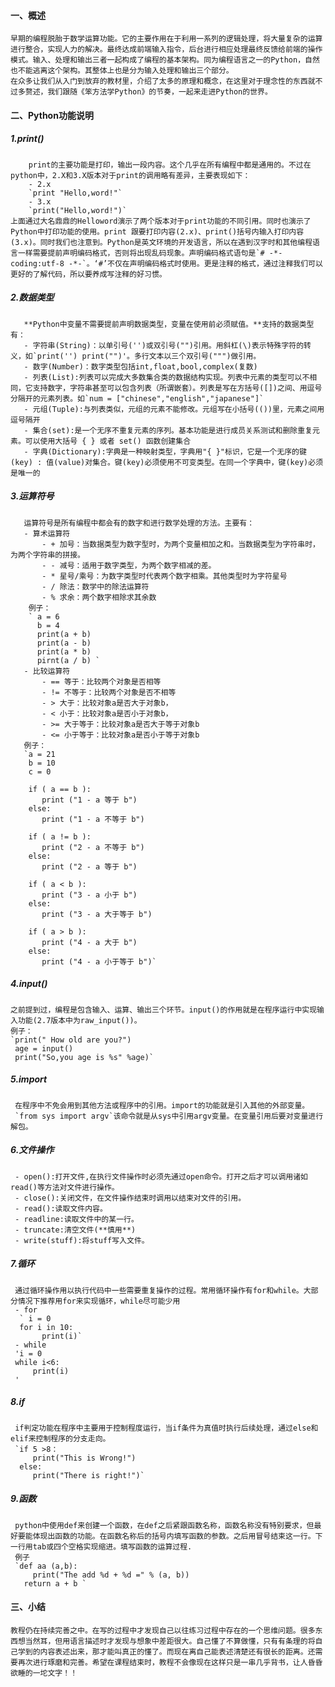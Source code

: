 #### 一、概述
    早期的编程脱胎于数学运算功能。它的主要作用在于利用一系列的逻辑处理，将大量复杂的运算进行整合，实现人力的解决。最终达成前端输入指令，后台进行相应处理最终反馈给前端的操作模式。输入、处理和输出三者一起构成了编程的基本架构。同为编程语言之一的Python，自然也不能逃离这个架构。其整体上也是分为输入处理和输出三个部分。
    在众多让我们从入门到放弃的教材里，介绍了太多的原理和概念，在这里对于理念性的东西就不过多赘述，我们跟随《笨方法学Python》的节奏，一起来走进Python的世界。
#### 二、Python功能说明
##### 1.print()
        print的主要功能是打印，输出一段内容。这个几乎在所有编程中都是通用的。不过在python中，2.X和3.X版本对于print的调用略有差异，主要表现如下：
        - 2.x
        `print "Hello,word!"`
        - 3.x
        `print("Hello,word!")`
    上面通过大名鼎鼎的Helloword演示了两个版本对于print功能的不同引用。同时也演示了Python中打印功能的使用。print 跟要打印内容(2.x)、print()括号内输入打印内容(3.x)。同时我们也注意到。Python是英文环境的开发语言，所以在遇到汉字时和其他编程语言一样需要提前声明编码格式，否则将出现乱码现象。声明编码格式语句是`# -*- coding:utf-8 -*-`。‘#’不仅在声明编码格式时使用。更是注释的格式，通过注释我们可以更好的了解代码，所以要养成写注释的好习惯。
##### 2.数据类型
       **Python中变量不需要提前声明数据类型，变量在使用前必须赋值。**支持的数据类型有：
       - 字符串(String)：以单引号('')或双引号("")引用。用斜杠(\)表示特殊字符的转义，如`print('') print("")'。多行文本以三个双引号(""")做引用。
       - 数字(Number)：数字类型包括int,float,bool,complex(复数)
       - 列表(List):列表可以完成大多数集合类的数据结构实现。列表中元素的类型可以不相同，它支持数字，字符串甚至可以包含列表（所谓嵌套）。列表是写在方括号([])之间、用逗号分隔开的元素列表。如`num = ["chinese","english","japanese"]`
       - 元组(Tuple):与列表类似，元组的元素不能修改。元组写在小括号(())里，元素之间用逗号隔开
       - 集合(set):是一个无序不重复元素的序列。基本功能是进行成员关系测试和删除重复元素。可以使用大括号 { } 或者 set() 函数创建集合
       - 字典(Dictionary):字典是一种映射类型，字典用"{ }"标识，它是一个无序的键(key) : 值(value)对集合。键(key)必须使用不可变类型。在同一个字典中，键(key)必须是唯一的
##### 3.运算符号
       运算符号是所有编程中都会有的数字和进行数学处理的方法。主要有：
       - 算术运算符
           - + 加号：当数据类型为数字型时，为两个变量相加之和。当数据类型为字符串时，为两个字符串的拼接。
           - - 减号：适用于数字类型，为两个数字相减的差。
           - * 星号/乘号：为数字类型时代表两个数字相乘。其他类型时为字符星号
           - / 除法：数学中的除法运算符
           - % 求余：两个数字相除求其余数
        例子：
        ` a = 6
          b = 4
          print(a + b)
          print(a - b)
          print(a * b)
          pirnt(a / b) `
       - 比较运算符
           - == 等于：比较两个对象是否相等
           - != 不等于：比较两个对象是否不相等
           - > 大于：比较对象a是否大于对象b，
           - < 小于：比较对象a是否小于对象b，
           - >= 大于等于：比较对象a是否大于等于对象b
           - <= 小于等于：比较对象a是否小于等于对象b
       例子：
       `a = 21
        b = 10
        c = 0
 
        if ( a == b ):
           print ("1 - a 等于 b")
        else:
           print ("1 - a 不等于 b")
 
        if ( a != b ):
           print ("2 - a 不等于 b")
        else:
           print ("2 - a 等于 b")
 
        if ( a < b ):
           print ("3 - a 小于 b")
        else:
           print ("3 - a 大于等于 b")
 
        if ( a > b ):
           print ("4 - a 大于 b")
        else:
           print ("4 - a 小于等于 b")`
##### 4.input()
    之前提到过，编程是包含输入、运算、输出三个环节。input()的作用就是在程序运行中实现输入功能(2.7版本中为raw_input())。
    例子：
    `print(" How old are you?")
     age = input()
     print("So,you age is %s" %age)`
##### 5.import
     在程序中不免会用到其他方法或程序中的引用。import的功能就是引入其他的外部变量。
     `from sys import argv`该命令就是从sys中引用argv变量。在变量引用后要对变量进行解包。
##### 6.文件操作
     - open():打开文件,在执行文件操作时必须先通过open命令。打开之后才可以调用诸如read()等方法对文件进行操作。
     - close():关闭文件，在文件操作结束时调用以结束对文件的引用。
     - read():读取文件内容。
     - readline:读取文件中的某一行。
     - truncate:清空文件(**慎用**)
     - write(stuff):将stuff写入文件。
##### 7.循环
     通过循环操作用以执行代码中一些需要重复操作的过程。常用循环操作有for和while。大部分情况下推荐用for来实现循环，while尽可能少用
     - for
      ` i = 0
      for i in 10:
           print(i)`
     - while
     'i = 0
     while i<6:
         print(i)
     '
##### 8.if
     if判定功能在程序中主要用于控制程度运行，当if条件为真值时执行后续处理，通过else和elif来控制程序的分支走向。
     `if 5 >8：
         print("This is Wrong!")
      else:
         print("There is right!")`
##### 9.函数
     python中使用def来创建一个函数，在def之后紧跟函数名称，函数名称没有特别要求，但最好要能体现出函数的功能。在函数名称后的括号内填写函数的参数。之后用冒号结束这一行。下一行用tab或四个空格实现缩进。填写函数的运算过程.
     例子
     `def aa (a,b):
         print("The add %d + %d =" % (a, b))
       return a + b `
#### 三、小结
    教程仍在持续完善之中。在写的过程中才发现自己以往练习过程中存在的一个思维问题。很多东西想当然耳，但用语言描述时才发现与想象中差距很大。自己懂了不算做懂，只有有条理的将自己学到的内容表述出来，那才能叫真正的懂了。而现在离自己能表述清楚还有很长的距离。还需要再次进行琢磨和完善。希望在课程结束时，教程不会像现在这样只是一串几乎背书，让人昏昏欲睡的一坨文字！！
        
